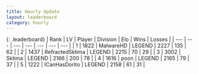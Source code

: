 ```yaml
---
title: Hourly Update
layout: leaderboard
category: hourly
---
```


{: .leaderboard}
| Rank | LV | Player | Division | Elo | Wins | Losses |
| --- | --- | --- | --- | --- | --- | --- |
| <span data-change="0">1</span> | 1822 | <span title="ID: 261794">MalwareHD</span> | LEGEND | <span data-change="0">2227</span> | <span data-change="0">135</span> | <span data-change="0">62</span> |
| <span data-change="0">2</span> | 1437 | <span title="ID: 402846">RefractedSktima</span> | LEGEND | <span data-change="13">2215</span> | <span data-change="2">70</span> | <span data-change="0">29</span> |
| <span data-change="0">3</span> | 3002 | <span title="ID: 353063">Sktima</span> | LEGEND | <span data-change="0">2166</span> | <span data-change="0">200</span> | <span data-change="0">78</span> |
| <span data-change="0">4</span> | 1616 | <span title="ID: 540690">poon</span> | LEGEND | <span data-change="0">2165</span> | <span data-change="0">79</span> | <span data-change="0">37</span> |
| <span data-change="0">5</span> | 1222 | <span title="ID: 415713">ICanHasDorito</span> | LEGEND | <span data-change="0">2158</span> | <span data-change="0">61</span> | <span data-change="0">31</span> |